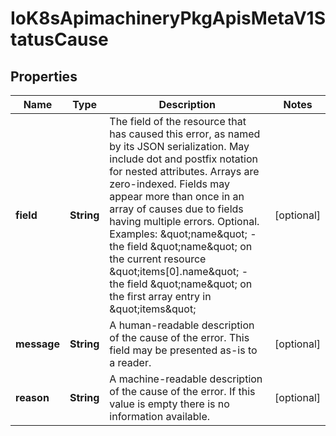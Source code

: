 
# IoK8sApimachineryPkgApisMetaV1StatusCause

## Properties
Name | Type | Description | Notes
------------ | ------------- | ------------- | -------------
**field** | **String** | The field of the resource that has caused this error, as named by its JSON serialization. May include dot and postfix notation for nested attributes. Arrays are zero-indexed.  Fields may appear more than once in an array of causes due to fields having multiple errors. Optional.  Examples:   \&quot;name\&quot; - the field \&quot;name\&quot; on the current resource   \&quot;items[0].name\&quot; - the field \&quot;name\&quot; on the first array entry in \&quot;items\&quot; |  [optional]
**message** | **String** | A human-readable description of the cause of the error.  This field may be presented as-is to a reader. |  [optional]
**reason** | **String** | A machine-readable description of the cause of the error. If this value is empty there is no information available. |  [optional]



